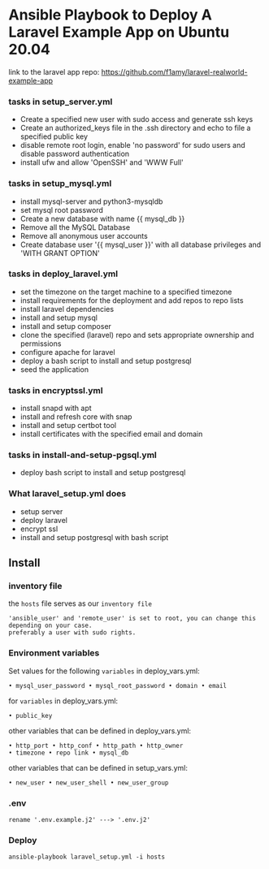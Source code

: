 # Ansible Playbook to Deploy A Laravel Example App on Ubuntu 20.04
link to the laravel app repo: https://github.com/f1amy/laravel-realworld-example-app

### tasks in setup_server.yml
- Create a specified new user with sudo access and generate ssh keys
- Create an authorized_keys file in the .ssh directory and echo to file a specified public key
- disable remote root login, enable 'no password' for sudo users and disable password authentication
- install ufw and allow 'OpenSSH' and 'WWW Full'

### tasks in setup_mysql.yml
- install mysql-server and python3-mysqldb
- set mysql root password
- Create a new database with name {{ mysql_db }}
- Remove all the MySQL Database
- Remove all anonymous user accounts
- Create database user '{{ mysql_user }}' with all database privileges and 'WITH GRANT OPTION'

### tasks in deploy_laravel.yml 
- set the timezone on the target machine to a specified timezone
- install requirements for the deployment and add repos to repo lists
- install laravel dependencies
- install and setup mysql
- install and setup composer
- clone the specified (laravel) repo and sets appropriate ownership and permissions
- configure apache for laravel
- deploy a bash script to install and setup postgresql
- seed the application

### tasks in encryptssl.yml 
- install snapd with apt
- install and refresh core with snap
- install and setup certbot tool
- install certificates with the specified email and domain

### tasks in install-and-setup-pgsql.yml
- deploy bash script to install and setup postgresql

### What laravel_setup.yml does
- setup server
- deploy laravel
- encrypt ssl
- install and setup postgresql with bash script

## Install
### inventory file
the `hosts` file serves as our `inventory file` 
```
'ansible_user' and 'remote_user' is set to root, you can change this depending on your case.
preferably a user with sudo rights.
```

### Environment variables
Set values for the following `variables` in deploy_vars.yml:
```
• mysql_user_password • mysql_root_password • domain • email
```
for `variables` in deploy_vars.yml:
```
• public_key
```
other variables that can be defined in deploy_vars.yml:
```
• http_port • http_conf • http_path • http_owner
• timezone • repo link • mysql_db
```
other variables that can be defined in setup_vars.yml:
```
• new_user • new_user_shell • new_user_group
```

### .env
```
rename '.env.example.j2' ---> '.env.j2'
```
### Deploy
```
ansible-playbook laravel_setup.yml -i hosts
```

